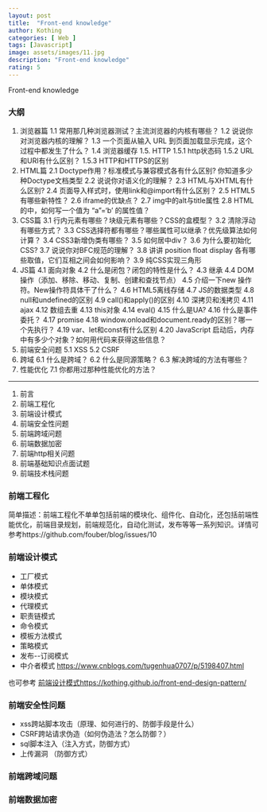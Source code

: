 ```yaml
---
layout: post
title:  "Front-end knowledge"
author: Kothing
categories: [ Web ]
tags: [Javascript]
image: assets/images/11.jpg
description: "Front-end knowledge"
rating: 5
---
```


Front-end knowledge

### 大纲

1. 浏览器篇
1.1 常用那几种浏览器测试？主流浏览器的内核有哪些？
1.2 说说你对浏览器内核的理解？
1.3 一个页面从输入 URL 到页面加载显示完成，这个过程中都发生了什么？
1.4 浏览器缓存
1.5. HTTP
1.5.1 http状态码
1.5.2 URL和URI有什么区别？
1.5.3 HTTP和HTTPS的区别
2. HTML篇
2.1 Doctype作用？标准模式与兼容模式各有什么区别? 你知道多少种Doctype文档类型
2.2 说说你对语义化的理解？
2.3 HTML与XHTML有什么区别?
2.4 页面导入样式时，使用link和@import有什么区别？
2.5 HTML5有哪些新特性？
2.6 iframe的优缺点？
2.7 img中的alt与title属性
2.8 HTML 的中，如何写一个值为 “a”=‘b’ 的属性值？
3. CSS篇
3.1 行内元素有哪些？块级元素有哪些？CSS的盒模型？
3.2 清除浮动有哪些方式？
3.3 CSS选择符都有哪些？哪些属性可以继承？优先级算法如何计算？
3.4 CSS3新增伪类有哪些？
3.5 如何居中div？
3.6 为什么要初始化CSS?
3.7 说说你对BFC规范的理解？
3.8 讲讲 position float display 各有哪些取值，它们互相之间会如何影响？
3.9 纯CSS实现三角形
4. JS篇
4.1 面向对象
4.2 什么是闭包？闭包的特性是什么？
4.3 继承
4.4 DOM操作（添加、移除、移动、复制、创建和查找节点）
4.5 介绍一下new 操作符。New操作符具体干了什么？
4.6 HTML5离线存储
4.7 JS的数据类型
4.8 null和undefined的区别
4.9 call()和apply()的区别
4.10 深拷贝和浅拷贝
4.11 ajax
4.12 数组去重
4.13 this对象
4.14 eval()
4.15 什么是UA?
4.16 什么是事件委托？
4.17 promise
4.18 window.onload和document.ready的区别？哪一个先执行？
4.19 var、let和const有什么区别
4.20 JavaScript 启动后，内存中有多少个对象？如何用代码来获得这些信息？
5. 前端安全问题
5.1 XSS
5.2 CSRF
6. 跨域
6.1 什么是跨域？
6.2 什么是同源策略？
6.3 解决跨域的方法有哪些？
7. 性能优化
7.1 你都用过那种性能优化的方法？

---------------------------------

1. 前言 
2. 前端工程化 
3. 前端设计模式 
4. 前端安全性问题 
5. 前端跨域问题 
6. 前端数据加密 
7. 前端http相关问题 
8. 前端基础知识点面试题 
9. 前端技术栈问题 


### 前端工程化

简单描述：前端工程化不单单包括前端的模块化、组件化、自动化，还包括前端性能优化，前端目录规划，前端规范化，自动化测试，发布等等一系列知识。详情可参考https://github.com/fouber/blog/issues/10

### 前端设计模式
+ 工厂模式
+ 单体模式
+ 模块模式
+ 代理模式
+ 职责链模式
+ 命令模式
+ 模板方法模式
+ 策略模式
+ 发布--订阅模式
+ 中介者模式
https://www.cnblogs.com/tugenhua0707/p/5198407.html

也可参考 [前端设计模式https://kothing.github.io/front-end-design-pattern/](https://kothing.github.io/front-end-design-pattern/)

### 前端安全性问题
+ xss跨站脚本攻击（原理、如何进行的、防御手段是什么）
+ CSRF跨站请求伪造（如何伪造法？怎么防御？）
+ sql脚本注入（注入方式，防御方式）
+ 上传漏洞 （防御方式）


### 前端跨域问题


### 前端数据加密
